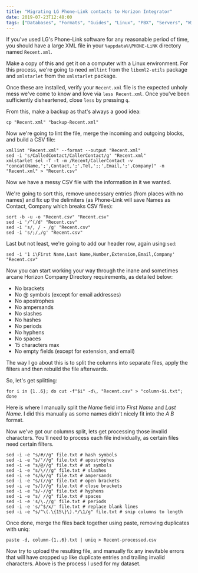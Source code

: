 ```yaml
---
title: "Migrating LG Phone-Link contacts to Horizon Integrator"
date: 2019-07-23T12:48:00
tags: ["Databases", "Formats", "Guides", "Linux", "PBX", "Servers", "Windows", "Work"]
---
```


If you've used LG's Phone-Link software for any reasonable period of time, you should have a large XML file in your `%appdata%\PHONE-LiNK` directory named `Recent.xml`.

Make a copy of this and get it on a computer with a Linux environment. For this process, we're going to need `xmllint` from the `libxml2-utils` package and `xmlstarlet` from the `xmlstarlet` package.

Once these are installed, verify your `Recent.xml` file is the expected unholy mess we've come to know and love via `less Recent.xml`. Once you've been sufficiently disheartened, close `less` by pressing `q`.

From this, make a backup as that's always a good idea:
```
cp "Recent.xml" "backup-Recent.xml"
```

Now we're going to lint the file, merge the incoming and outgoing blocks, and build a CSV file:
```
xmllint "Recent.xml" --format --output "Recent.xml"
sed -i 's/CalledContact/CallerContact/g' "Recent.xml"
xmlstarlet sel -T -t -m /Recent/CallerContact -v "concat(Name,';',Contact,';',Tel,';;',Email,';',Company)" -n "Recent.xml" > "Recent.csv"
```

Now we have a messy CSV file with the information in it we wanted.

We're going to sort this, remove unecessary entries (from places with no names) and fix up the delimiters (as Phone-Link will save Names as Contact, Company which breaks CSV files):
```
sort -b -u -o "Recent.csv" "Recent.csv"
sed -i '/^(/d' "Recent.csv"
sed -i 's/, / - /g' "Recent.csv"
sed -i 's/;/,/g' "Recent.csv"
```

Last but not least, we're going to add our header row, again using `sed`:
```
sed -i '1 i\First Name,Last Name,Number,Extension,Email,Company' "Recent.csv"
```

Now you can start working your way through the inane and sometimes arcane Horizon Company Directory requirements, as detailed below:
* No brackets
* No @ symbols (except for email addresses)
* No apostrophes
* No ampersands
* No slashes
* No hashes
* No periods
* No hyphens
* No spaces
* 15 characters max
* No empty fields (except for extension, and email)

The way I go about this is to split the columns into separate files, apply the filters and then rebuild the file afterwards.

So, let's get splitting:
```
for i in {1..6}; do cut -f"$i" -d\, "Recent.csv" > "column-$i.txt"; done
```

Here is where I manually split the *Name* field into *First Name* and *Last Name*. I did this manually as some names didn't nicely fit into the *A B* format.

Now we've got our columns split, lets get processing those invalid characters. You'll need to process each file individually, as certain files need certain filters.
```
sed -i -e "s/#//g" file.txt # hash symbols
sed -i -e "s/'//g" file.txt # apostrophes
sed -i -e "s/@//g" file.txt # at symbols
sed -i -e "s/\///g" file.txt # slashes
sed -i -e "s/&//g" file.txt # ampersands
sed -i -e "s/(//g" file.txt # open brackets
sed -i -e "s/)//g" file.txt # close brackets
sed -i -e "s/-//g" file.txt # hyphens
sed -i -e "s/ //g" file.txt # spaces
sed -i -e 's/\.//g' file.txt # periods
sed -i -e 's/^$/x/' file.txt # replace blank lines
sed -i -e "s/^\(.\{15\}\).*/\1/g" file.txt # snip columns to length
```

Once done, merge the files back together using paste, removing duplicates with uniq:
```
paste -d, column-{1..6}.txt | uniq > Recent-processed.csv
```

Now try to upload the resulting file, and manually fix any inevitable errors that will have cropped up like duplicate entries and trailing invalid characters. Above is the process I used for my dataset.